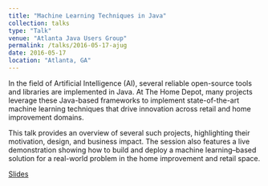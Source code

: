 ```yaml
---
title: "Machine Learning Techniques in Java"
collection: talks
type: "Talk"
venue: "Atlanta Java Users Group"
permalink: /talks/2016-05-17-ajug
date: 2016-05-17
location: "Atlanta, GA"
---
```

In the field of Artificial Intelligence (AI), several reliable open-source tools and libraries are implemented in Java. At The Home Depot, many projects leverage these Java-based frameworks to implement state-of-the-art machine learning techniques that drive innovation across retail and home improvement domains.

This talk provides an overview of several such projects, highlighting their motivation, design, and business impact. The session also features a live demonstration showing how to build and deploy a machine learning–based solution for a real-world problem in the home improvement and retail space.

[Slides](/files/ajug2016.pptx)
